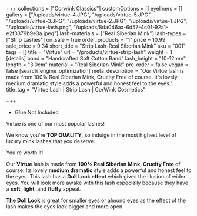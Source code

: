 +++
collections = ["Corwink Classics"]
customOptions = []
eyeliners = []
gallery = ["/uploads/virtue-4.JPG", "/uploads/virtue-5.JPG", "/uploads/virtue-3.JPG", "/uploads/virtue-2.JPG", "/uploads/virtue-1.JPG", "/uploads/virtue-lash.png", "/uploads/8da046aa-6d57-4c01-92a1-e2f3379b9e3a.jpeg"]
lash-materials = ["Real Siberian Mink"]
lash-types = ["Strip Lashes"]
on_sale = true
order_products = "1"
price = 10.99
sale_price = 9.34
short_title = "Strip Lash-Real Siberian Mink"
sku = "001"
tags = []
title = "Virtue"
url = "/products/virtue-strip-lash"
weight = 1
[details]
band = "Handcrafted Soft Cotton Band"
lash_height = "10-12mm"
length = "3.0cm"
material = "Real Siberian Mink"
pre-order = false
vegan = false
[search_engine_optimization]
meta_description = "Our Virtue lash is made from 100% Real Siberian Mink, Cruelty Free of course. It's lovely medium dramatic style adds a powerful and honest feel to the eyes."
title_tag = "Virtue Lash | Strip Lash | CorWink Cosmetics"

+++
* Glue Not Included

Virtue is one of our most popular lashes!

We know you're **TOP QUALITY**, so indulge in the most highest level of luxury mink lashes that you deserve.

You're worth it!

Our **Virtue** lash is made from **100% Real Siberian Mink, Cruelty Free** of course. Its lovely **medium dramatic** style adds a powerful and honest feel to the eyes. This lash has a **Doll Look effect** which gives the illusion of wider eyes. You will look more awake with this lash especially because they have a **soft**, **light**, and **fluffy** appeal.

**The Doll Look** is great for smaller eyes or almond eyes as the effect of the lash makes the eyes look bigger and more open.